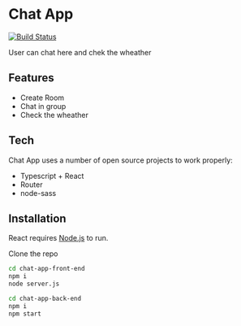 # Chat App

[![Build Status](https://travis-ci.org/joemccann/dillinger.svg?branch=master)](https://travis-ci.org/joemccann/dillinger)

User can chat here and chek the wheather

## Features

- Create Room
- Chat in group
- Check the wheather

## Tech

Chat App uses a number of open source projects to work properly:

- Typescript + React
- Router
- node-sass

## Installation

React requires [Node.js](https://nodejs.org/) to run.

Clone the repo

```sh
cd chat-app-front-end
npm i
node server.js
```

```sh
cd chat-app-back-end
npm i
npm start
```
